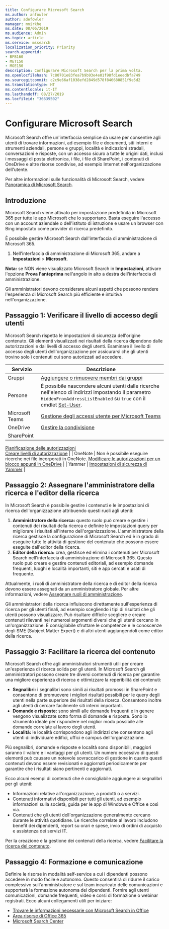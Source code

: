 ```yaml
---
title: Configurare Microsoft Search
ms.author: anfowler
author: adefowler
manager: mnirkhe
ms.date: 08/06/2019
ms.audience: Admin
ms.topic: article
ms.service: mssearch
localization_priority: Priority
search.appverid:
- BFB160
- MET150
- MOE150
description: Configurare Microsoft Search per la prima volta.
ms.openlocfilehash: 7c80701e83fea7b9b93e4e01f98fd1eeedbfa749
ms.sourcegitcommit: c2c9e66af1038efd2849d578f846680851f9e5d2
ms.translationtype: HT
ms.contentlocale: it-IT
ms.lasthandoff: 08/27/2019
ms.locfileid: "36639502"
---
```

# <a name="set-up-microsoft-search"></a>Configurare Microsoft Search

Microsoft Search offre un'interfaccia semplice da usare per consentire agli utenti di trovare informazioni, ad esempio file e documenti, siti interni e strumenti aziendali, persone e gruppi, località e indicazioni stradali, conversazioni e risposte, con un accesso sicuro a tutte le origini dati, inclusi i messaggi di posta elettronica, i file, i file di SharePoint, i contenuti di OneDrive e altre risorse condivise, ad esempio Internet nell'organizzazione dell'utente.

Per altre informazioni sulle funzionalità di Microsoft Search, vedere [Panoramica di Microsoft Search](overview-microsoft-search.md).

## <a name="get-started"></a>Introduzione

Microsoft Search viene attivato per impostazione predefinita in Microsoft 365 per tutte le app Microsoft che lo supportano. Basta eseguire l'accesso con un account aziendale o dell'istituto di istruzione e usare un browser con Bing impostato come provider di ricerca predefinito.

È possibile gestire Microsoft Search dall'interfaccia di amministrazione di Microsoft 365.

1. Nell'interfaccia di amministrazione di Microsoft 365, andare a **Impostazioni** > **Microsoft**.

**Nota:** se NON viene visualizzato Microsoft Search in **Impostazioni**, attivare l'opzione **Prova l'anteprima** nell'angolo in alto a destra dell'interfaccia di amministrazione.

Gli amministratori devono considerare alcuni aspetti che possono rendere l'esperienza di Microsoft Search più efficiente e intuitiva nell'organizzazione.

## <a name="step-1-check-access-level-of-your-users"></a>Passaggio 1: Verificare il livello di accesso degli utenti

Microsoft Search rispetta le impostazioni di sicurezza dell'origine contenuto. Gli elementi visualizzati nei risultati della ricerca dipendono dalle autorizzazioni e dai livelli di accesso degli utenti. Esaminare il livello di accesso degli utenti dell'organizzazione per assicurarsi che gli utenti trovino solo i contenuti cui sono autorizzati ad accedere.

| Servizio         | Descrizione                                                                                                                                                                                                                                         |
| --------------- | --------------------------------------------------------------------------------------------------------------------------------------------------------------------------------------------------------------------------------------------------- |
| Gruppi          | [Aggiungere o rimuovere membri dai gruppi](https://docs.microsoft.com/office365/admin/create-groups/add-or-remove-members-from-groups)                                                                                                                     |
| Persone          | È possibile nascondere alcuni utenti dalle ricerche nell'elenco di indirizzi impostando il parametro `HiddenFromAddressListEnabled` su `true` con il cmdlet [Set-User](https://docs.microsoft.com/powershell/module/exchange/users-and-groups/set-user). |
| Microsoft Teams | [Gestione degli accessi utente per Microsoft Teams](https://docs.microsoft.com/microsoftteams/user-access)                                                                                                                                                      |
| OneDrive        | [Gestire la condivisione](https://docs.microsoft.com/OneDrive/manage-sharing)                                                                                                                                                                                |
| SharePoint      | 
  [Pianificazione delle autorizzazioni](https://docs.microsoft.com/it-IT/sharepoint/plan-your-permissions-strategy)<br> 
  [Creare livelli di autorizzazione](https://docs.microsoft.com/it-IT/sharepoint/how-to-create-and-edit-permission-levels)                          |
| OneNote         | Non è possibile eseguire ricerche nei file incorporati in OneNote. [Modificare le autorizzazioni per un blocco appunti in OneDrive](https://support.office.com/article/B9600CCF-045A-40E6-9913-4A7EB02869A5)                                                                    |
| Yammer          | [Impostazioni di sicurezza di Yammer](https://docs.microsoft.com/Yammer/manage-security-and-compliance/yammer-security-settings)                                                                                                                               |

## <a name="step-2-assign-search-admin-and-search-editor"></a>Passaggio 2: Assegnare l'amministratore della ricerca e l'editor della ricerca

In Microsoft Search è possibile gestire i contenuti e le impostazioni di ricerca dell'organizzazione attribuendo questi ruoli agli utenti:

1. **Amministratore della ricerca:** questo ruolo può creare e gestire i contenuti dei risultati della ricerca e definire le impostazioni query per migliorare i risultati all'interno dell'organizzazione. L'amministratore della ricerca gestisce la configurazione di Microsoft Search ed è in grado di eseguire tutte le attività di gestione del contenuto che possono essere eseguite dall'editor della ricerca.
2. **Editor della ricerca:** crea, gestisce ed elimina i contenuti per Microsoft Search nell'interfaccia di amministrazione di Microsoft 365. Questo ruolo può creare e gestire contenuti editoriali, ad esempio domande frequenti, luoghi e località importanti, siti e app cercati e usati di frequente.

Attualmente, i ruoli di amministratore della ricerca e di editor della ricerca devono essere assegnati da un amministratore globale. Per altre informazioni, vedere [Assegnare ruoli di amministrazione](https://docs.microsoft.com/it-IT/office365/admin/add-users/assign-admin-roles?view=o365-worldwide).

Gli amministratori della ricerca influiscono direttamente sull'esperienza di ricerca per gli utenti finali, ad esempio scegliendo i tipi di risultati che gli utenti possono visualizzare. Può risultare difficile scegliere e creare contenuti rilevanti nei numerosi argomenti diversi che gli utenti cercano in un'organizzazione. È consigliabile sfruttare le competenze e le conoscenze degli SME (Subject Matter Expert) e di altri utenti aggiungendoli come editor della ricerca.

## <a name="step-3-make-content-easy-to-find"></a>Passaggio 3: Facilitare la ricerca del contenuto

Microsoft Search offre agli amministratori strumenti utili per creare un'esperienza di ricerca solida per gli utenti. In Microsoft Search gli amministratori possono creare tre diversi contenuti di ricerca per garantire una migliore esperienza di ricerca e ottimizzare la reperibilità dei contenuti:

- **Segnalibri:** i segnalibri sono simili ai risultati promossi in SharePoint e consentono di promuovere i migliori risultati possibili per le query degli utenti nella parte superiore dei risultati della ricerca. Consentono inoltre agli utenti di cercare facilmente siti interni importanti.
- **Domande e risposte:** sono simili alle domande frequenti e in genere vengono visualizzate sotto forma di domande e risposte. Sono lo strumento ideale per rispondere nel miglior modo possibile alle domande correlate al lavoro degli utenti.
- **Località:** le località corrispondono agli indirizzi che consentono agli utenti di individuare edifici, uffici e campus dell'organizzazione.

Più segnalibri, domande e risposte e località sono disponibili, maggiori saranno il valore e i vantaggi per gli utenti. Un numero eccessivo di questi elementi può causare un notevole sovraccarico di gestione in quanto questi contenuti devono essere revisionati e aggiornati periodicamente per garantire che i risultati siano pertinenti e aggiornati.

Ecco alcuni esempi di contenuti che è consigliabile aggiungere ai segnalibri per gli utenti:

- Informazioni relative all'organizzazione, a prodotti o a servizi.
- Contenuti informativi disponibili per tutti gli utenti, ad esempio informazioni sulla società, guida per le app di Windows e Office e così via.
- Contenuti che gli utenti dell'organizzazione generalmente cercano durante le attività quotidiane. Le ricerche correlate al lavoro includono benefit dei dipendenti, report su orari e spese, invio di ordini di acquisto e assistenza dei servizi IT.

Per la creazione e la gestione dei contenuti della ricerca, vedere [Facilitare la ricerca del contenuto](make-content-easy-to-find.md).

## <a name="step-4-training-and-communication"></a>Passaggio 4: Formazione e comunicazione

Definire le risorse in modalità self-service a cui i dipendenti possono accedere in modo facile e autonomo. Questo consentirà di ridurre il carico complessivo sull'amministratore e sul team incaricato delle comunicazioni e supporterà la formazione autonoma dei dipendenti. Fornire agli utenti comunicazioni, domande frequenti, video e corsi di formazione o webinar registrati. Ecco alcuni collegamenti utili per iniziare:

- [Trovare le informazioni necessarie con Microsoft Search in Office](https://support.office.com/article/find-what-you-need-with-microsoft-search-in-office-2457d4d8-48a8-4ad4-ab89-5a0657aa8446?ui=en-US&rs=en-US&ad=US)
- [Area risorse di Office 365](https://support.office.com/office-training-center)
- 
  [Microsoft Search Center](https://support.office.com/it-IT/article/-working-title-microsoft-search-center-b8bf5a2c-7515-40a9-9a6a-b8ed382c86bc?ui=en-US&rs=en-US&ad=US)